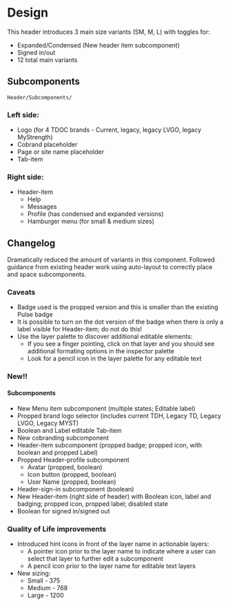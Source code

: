 # Design

This header introduces 3 main size variants (SM, M, L) with toggles for:
* Expanded/Condensed (New header item subcomponent)
* Signed in/out
* 12 total main variants

## Subcomponents
`Header/Subcomponents/`

### Left side:
* Logo (for 4 TDOC brands - Current, legacy, legacy LVGO, legacy MyStrength)
* Cobrand placeholder
* Page or site name placeholder
* Tab-item

### Right side:
*  Header-item
    -  Help
    -  Messages
    -  Profile (has condensed and expanded versions)
    -  Hamburger menu (for small & medium sizes)

## Changelog
Dramatically reduced the amount of variants in this component. Followed guidance from existing header work using auto-layout to correctly place and space subcomponents.

### Caveats
* Badge used is the propped version and this is smaller than the existing Pulse badge
* It is possible to turn on the dot version of the badge when there is only a label visible for Header-item; do not do this!
* Use the layer palette to discover additional editable elements:
    -   If you see a finger pointing, click on that layer and you should see additional formating options in the inspector palette
    -   Look for a pencil icon in the layer palette for any editable text  

### New!!
#### Subcomponents
* New Menu item subcomponent (multiple states; Editable label)
* Propped brand logo selector (includes current TDH, Legacy TD, Legacy LVGO, Legacy MYST)
* Boolean and Label editable Tab-item 
* New cobranding subcomponent
* Header-item subcomponent (propped badge; propped icon, with boolean and propped Label)
* Propped Header-profile subcomponent
    -  Avatar (propped, boolean)
    -  Icon button (propped, boolean)
    -  User Name (propped, boolean)
* Header-sign-in subcomponent (boolean)
* New Header-item (right side of header) with Boolean icon, label and badging; propped icon, propped label; disabled state
* Boolean for signed in/signed out 
 
### Quality of Life improvements
* Introduced hint icons in front of the layer name in actionable layers:
    -  A pointer icon prior to the layer name to indicate where a user can select that layer to further edit a subcomponent
    -  A pencil icon prior to the layer name for editable text layers
* New sizing:
    -  Small - 375
    -  Medium - 768
    -  Large - 1200


